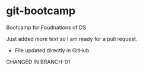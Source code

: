 # git-bootcamp
Bootcamp for Foudnations of DS

Just added more text so I am ready for a pull request.

* File updated directly in GitHub

CHANGED IN BRANCH-01